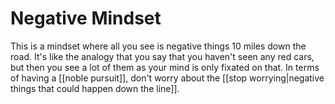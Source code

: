# Negative Mindset

This is a mindset where all you see is negative things 10 miles down the road. It's like the analogy that you say that you haven't seen any red cars, but then you see a lot of them as your mind is only fixated on that. In terms of having a [[noble pursuit]], don't worry about the [[stop worrying|negative things that could happen down the line]]. 